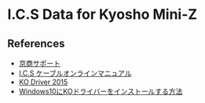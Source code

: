 # I.C.S Data for Kyosho Mini-Z

## References

- [京商サポート](http://www.kyosho.com/jpn/support/instructionmanual/mini-z/miniz_racer.html)
- [I.C.S ケーブルオンラインマニュアル](http://www.kyosho.com/jpn/support/instructionmanual/mini-z/pdf/82080-1_111130.pdf)
- [KO Driver 2015](https://www.kopropo.co.jp/supports/view/15)
- [Windows10にKOドライバーをインストールする方法](https://www.kopropo.co.jp/blogs/view/131)

